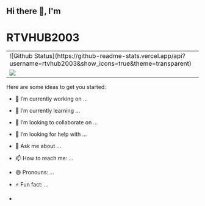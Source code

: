 ## Hi there 👋, I'm

# RTVHUB2003
<Table align='center'>
  <tr>
    <td>
      ![Github Status](https://github-readme-stats.vercel.app/api?username=rtvhub2003&show_icons=true&theme=transparent)
    </td>
  </tr>
  <tr>
    <td>
      <img src='https://github-readme-stats.vercel.app/api?username=rtvhub2003&show_icons=true&theme=transparent'>
    </td>
  </tr>
</Table>

Here are some ideas to get you started:

- 🔭 I’m currently working on ...
- 🌱 I’m currently learning ...
- 👯 I’m looking to collaborate on ...
- 🤔 I’m looking for help with ...
- 💬 Ask me about ...
- 📫 How to reach me: ...
- 😄 Pronouns: ...
- ⚡ Fun fact: ...

- 
